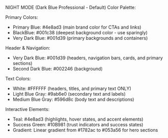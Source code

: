 NIGHT MODE (Dark Blue Professional - Default) Color Palette:

Primary Colors:
- Primary Blue: #4e8ad3 (main brand color for CTAs and links)
- BlackBlue: #001c38 (deepest background color - use sparingly)
- Very Dark Blue: #001d39 (primary backgrounds and containers)

Header & Navigation:
- Very Dark Blue: #001d39 (headers, navigation bars, cards, and primary sections)
- Second Dark Blue: #002246 (background)

Text Colors:
- White: #FFFFFF (headers, titles, and primary text ONLY)
- Light Blue Gray: #9ab6e0 (secondary text and labels)
- Medium Blue Gray: #596d8c (body text and descriptions)

Interactive Elements:
- Teal: #4e8ad3 (highlights, hover states, and accent elements)
- Success Green: #10B981 (trust indicators and success states)
- Gradient: Linear gradient from #1782ac to #053a56 for hero sections